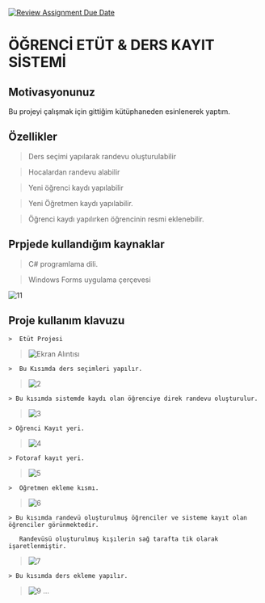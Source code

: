 [![Review Assignment Due Date](https://classroom.github.com/assets/deadline-readme-button-24ddc0f5d75046c5622901739e7c5dd533143b0c8e959d652212380cedb1ea36.svg)](https://classroom.github.com/a/uelKf0-p)

# ÖĞRENCİ ETÜT & DERS KAYIT SİSTEMİ

## Motivasyonunuz
 Bu projeyi çalışmak için gittiğim kütüphaneden esinlenerek yaptım.
 
 ## Özellikler
  > Ders seçimi yapılarak randevu oluşturulabilir
  
  > Hocalardan randevu alabilir
  
  > Yeni öğrenci kaydı yapılabilir 
 
  > Yeni Öğretmen kaydı yapılabilir.
 
  > Öğrenci kaydı yapılırken öğrencinin resmi eklenebilir.
  
  ## Prpjede kullandığım kaynaklar
  
  > C# programlama dili.
  
  > Windows Forms uygulama çerçevesi
  
  
   ![11](https://user-images.githubusercontent.com/98983922/236038981-8e10853b-23fa-41c1-9de8-5663591b7f4a.PNG)
   
   ## Proje kullanım klavuzu
   
    >  Etüt Projesi
  
>   ![Ekran Alıntısı](https://user-images.githubusercontent.com/98983922/236042332-8f27b875-7c97-4d12-8c36-0013186942be.PNG)

   
    >  Bu Kısımda ders seçimleri yapılır.

> ![2](https://user-images.githubusercontent.com/98983922/236039458-acc4cfa0-ec10-413e-99fe-2d76fbe40cfc.PNG)

    > Bu kısımda sistemde kaydı olan öğrenciye direk randevu oluşturulur.

> ![3](https://user-images.githubusercontent.com/98983922/236039972-62eb9363-908d-4b2b-8956-6d2b5ba5ce9b.PNG)

    > Öğrenci Kayıt yeri.

 > ![4](https://user-images.githubusercontent.com/98983922/236040600-2203740f-f456-4664-a70c-bbd7557e5901.PNG)

    > Fotoraf kayıt yeri.
    
 >    ![5](https://user-images.githubusercontent.com/98983922/236040777-d4996c4b-a86b-4a56-96ae-27e5f6195822.PNG)

    >  Öğretmen ekleme kısmı.

  > ![6](https://user-images.githubusercontent.com/98983922/236040928-10146054-fa1d-47d4-b25d-e03a9b72957a.PNG)

    > Bu kısımda randevü oluşturulmuş öğrenciler ve sisteme kayıt olan öğrenciler görünmektedir.
    
       Randevüsü oluşturulmuş kışılerin sağ tarafta tik olarak işaretlenmiştir.

  > ![7](https://user-images.githubusercontent.com/98983922/236041816-7f549cd8-f557-4d9d-9f49-cb28383d612a.PNG)

    > Bu kısımda ders ekleme yapılır.
    
  >   ![9](https://user-images.githubusercontent.com/98983922/236042085-3e06d8b1-88b9-4104-8074-cacf4b66e41b.PNG)
  ...

  
